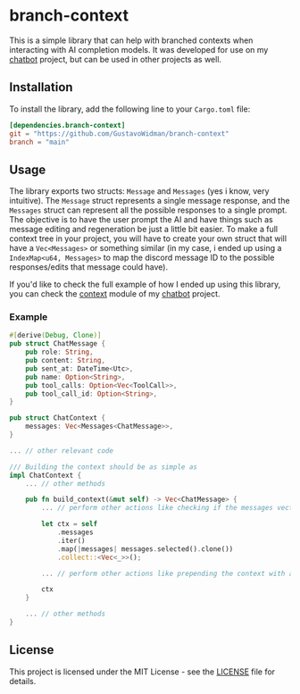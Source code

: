 # branch-context

This is a simple library that can help with branched contexts when interacting with AI completion models. It was developed for use on my [chatbot](https://github.com/GustavoWidman/chatbot) project, but can be used in other projects as well.

## Installation

To install the library, add the following line to your `Cargo.toml` file:

```toml
[dependencies.branch-context]
git = "https://github.com/GustavoWidman/branch-context"
branch = "main"
```

## Usage

The library exports two structs: `Message` and `Messages` (yes i know, very intuitive). The `Message` struct represents a single message response, and the `Messages` struct can represent all the possible responses to a single prompt. The objective is to have the user prompt the AI and have things such as message editing and regeneration be just a little bit easier. To make a full context tree in your project, you will have to create your own struct that will have a `Vec<Messages>` or something similar (in my case, i ended up using a `IndexMap<u64, Messages>` to map the discord message ID to the possible responses/edits that message could have).

If you'd like to check the full example of how I ended up using this library, you can check the [context](https://github.com/GustavoWidman/chatbot/tree/main/src/chat/context) module of my [chatbot](https://github.com/GustavoWidman/chatbot) project.

### Example

```rust
#[derive(Debug, Clone)]
pub struct ChatMessage {
    pub role: String,
    pub content: String,
    pub sent_at: DateTime<Utc>,
    pub name: Option<String>,
    pub tool_calls: Option<Vec<ToolCall>>,
    pub tool_call_id: Option<String>,
}

pub struct ChatContext {
    messages: Vec<Messages<ChatMessage>>,
}

... // other relevant code

/// Building the context should be as simple as
impl ChatContext {
    ... // other methods

    pub fn build_context(&mut self) -> Vec<ChatMessage> {
        ... // perform other actions like checking if the messages vector is empty

        let ctx = self
            .messages
            .iter()
            .map(|messages| messages.selected().clone())
            .collect::<Vec<_>>();

        ... // perform other actions like prepending the context with a system prompt

        ctx
    }

    ... // other methods
}
```

## License

This project is licensed under the MIT License - see the [LICENSE](LICENSE) file for details.
